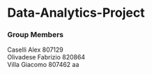 # Data-Analytics-Project
### Group Members
Caselli Alex 807129 <br />
Olivadese Fabrizio 820864<br />
Villa Giacomo 807462
aa
